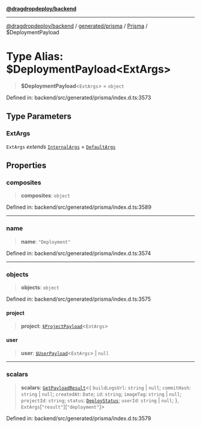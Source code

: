 [**@dragdropdeploy/backend**](../../../../../README.md)

***

[@dragdropdeploy/backend](../../../../../README.md) / [generated/prisma](../../../README.md) / [Prisma](../README.md) / $DeploymentPayload

# Type Alias: $DeploymentPayload\<ExtArgs\>

> **$DeploymentPayload**\<`ExtArgs`\> = `object`

Defined in: backend/src/generated/prisma/index.d.ts:3573

## Type Parameters

### ExtArgs

`ExtArgs` *extends* [`InternalArgs`](../../../runtime/library/type-aliases/InternalArgs.md) = [`DefaultArgs`](../../../runtime/library/type-aliases/DefaultArgs.md)

## Properties

### composites

> **composites**: `object`

Defined in: backend/src/generated/prisma/index.d.ts:3589

***

### name

> **name**: `"Deployment"`

Defined in: backend/src/generated/prisma/index.d.ts:3574

***

### objects

> **objects**: `object`

Defined in: backend/src/generated/prisma/index.d.ts:3575

#### project

> **project**: [`$ProjectPayload`]($ProjectPayload.md)\<`ExtArgs`\>

#### user

> **user**: [`$UserPayload`]($UserPayload.md)\<`ExtArgs`\> \| `null`

***

### scalars

> **scalars**: [`GetPayloadResult`](../../../runtime/library/type-aliases/GetPayloadResult.md)\<\{ `buildLogsUrl`: `string` \| `null`; `commitHash`: `string` \| `null`; `createdAt`: `Date`; `id`: `string`; `imageTag`: `string` \| `null`; `projectId`: `string`; `status`: [`DeployStatus`](../../$Enums/type-aliases/DeployStatus.md); `userId`: `string` \| `null`; \}, `ExtArgs`\[`"result"`\]\[`"deployment"`\]\>

Defined in: backend/src/generated/prisma/index.d.ts:3579
